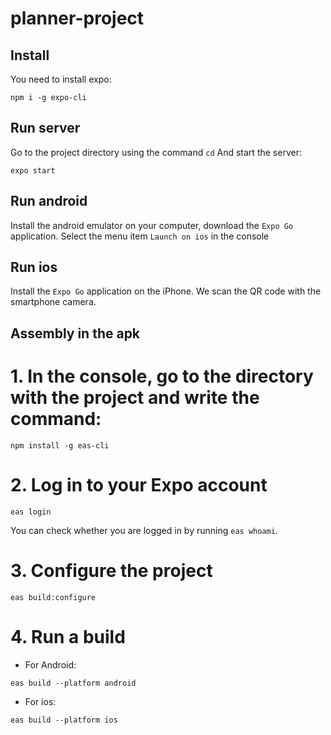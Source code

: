 # planner-project

## Install
You need to install expo:
```
npm i -g expo-cli
```

## Run server
Go to the project directory using the command `cd`
And start the server:
```
expo start
```
## Run android 
Install the android emulator on your computer, download the `Expo Go` application. Select the menu item `Launch on ios` in the console
## Run ios
Install the `Expo Go` application on the iPhone. We scan the QR code with the smartphone camera.

## Assembly in the apk
# 1. In the console, go to the directory with the project and write the command:
```
npm install -g eas-cli
```
# 2. Log in to your Expo account
```
eas login
```
You can check whether you are logged in by running `eas whoami`.
# 3. Configure the project
```
eas build:configure
```
# 4. Run a build
- For Android:
```
eas build --platform android
```
- For ios:
```
eas build --platform ios
```

